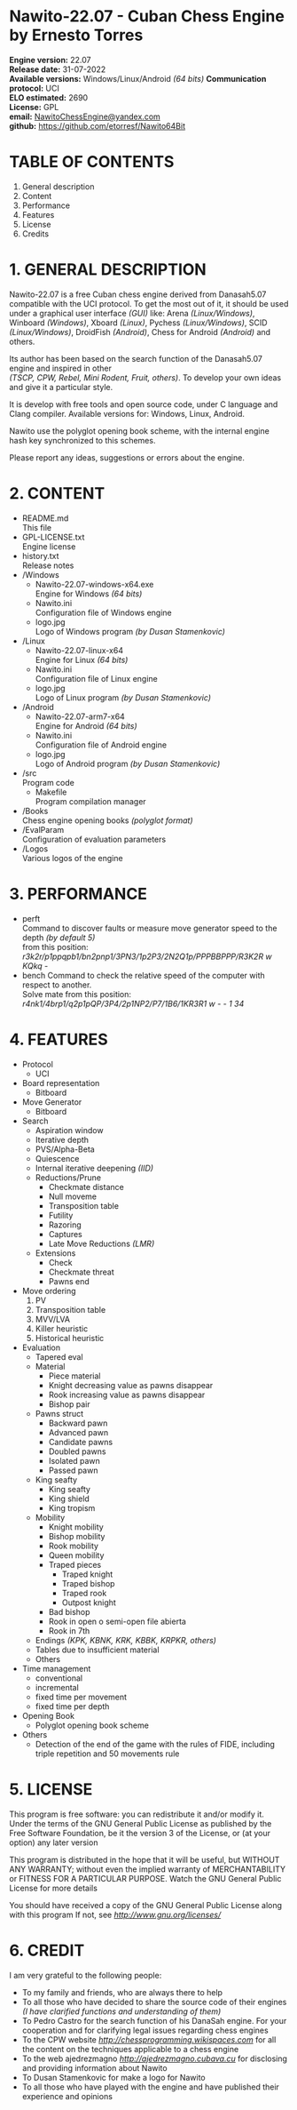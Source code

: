 # Nawito-22.07 - Cuban Chess Engine by Ernesto Torres

**Engine version:** 22.07  
**Release date:** 31-07-2022  
**Available versions:** Windows/Linux/Android _(64 bits)_
**Communication protocol:** UCI  
**ELO estimated:** 2690  
**License:** GPL  
**email:** NawitoChessEngine@yandex.com  
**github:** https://github.com/etorresf/Nawito64Bit  


# TABLE OF CONTENTS
1. General description
2. Content
3. Performance
4. Features
5. License
6. Credits


# 1. GENERAL DESCRIPTION

Nawito-22.07 is a free Cuban chess engine derived from Danasah5.07 compatible with the UCI protocol. 
To get the most out of it, it should be used under a graphical user interface _(GUI)_ like: 
Arena _(Linux/Windows)_, Winboard _(Windows)_, Xboard _(Linux)_, Pychess _(Linux/Windows)_, 
SCID _(Linux/Windows)_, DroidFish _(Android)_, Chess for Android _(Android)_ and others.

Its author has been based on the search function of the Danasah5.07 engine and inspired in other  
_(TSCP, CPW, Rebel, Mini Rodent, Fruit, others)_. To develop your own ideas and give it a particular style.

It is develop with free tools and open source code, under C language and Clang compiler.
Available versions for: Windows, Linux, Android.

Nawito use the polyglot opening book scheme, with the internal engine hash key synchronized to this schemes.

Please report any ideas, suggestions or errors about the engine.


# 2. CONTENT

* README.md  
  This file
* GPL-LICENSE.txt  
  Engine license
* history.txt  
  Release notes
* /Windows
  * Nawito-22.07-windows-x64.exe  
    Engine for Windows _(64 bits)_
  * Nawito.ini  
    Configuration file of Windows engine
  * logo.jpg  
    Logo of Windows program _(by Dusan Stamenkovic)_
* /Linux
  * Nawito-22.07-linux-x64  
    Engine for Linux _(64 bits)_
  * Nawito.ini  
    Configuration file of Linux engine
  * logo.jpg  
    Logo of Linux program _(by Dusan Stamenkovic)_
* /Android
  * Nawito-22.07-arm7-x64  
      Engine for Android _(64 bits)_
  * Nawito.ini  
    Configuration file of Android engine
  * logo.jpg  
    Logo of Android program _(by Dusan Stamenkovic)_
* /src  
  Program code
  * Makefile  
    Program compilation manager
* /Books  
  Chess engine opening books _(polyglot format)_
* /EvalParam  
  Configuration of evaluation parameters  
* /Logos  
  Various logos of the engine

# 3. PERFORMANCE

* perft <n>  
    Command to discover faults or measure move generator speed to the depth <n> _(by default 5)_  
    from this position: _r3k2r/p1ppqpb1/bn2pnp1/3PN3/1p2P3/2N2Q1p/PPPBBPPP/R3K2R w KQkq -_
* bench
    Command to check the relative speed of the computer with respect to another.  
    Solve mate from this position: _r4nk1/4brp1/q2p1pQP/3P4/2p1NP2/P7/1B6/1KR3R1 w - - 1 34_


# 4. FEATURES

* Protocol
  * UCI
* Board representation
  * Bitboard
* Move Generator
  * Bitboard
* Search
  * Aspiration window
  * Iterative depth
  * PVS/Alpha-Beta
  * Quiescence
  * Internal iterative deepening _(IID)_
  * Reductions/Prune
    * Checkmate distance
    * Null moveme
    * Transposition table
    * Futility
    * Razoring
    * Captures
    * Late Move Reductions _(LMR)_
  * Extensions
    * Check
    * Checkmate threat
    * Pawns end
* Move ordering
  1. PV
  2. Transposition table
  3. MVV/LVA
  4. Killer heuristic
  5. Historical heuristic
* Evaluation
  * Tapered eval
  * Material
    * Piece material
    * Knight decreasing value as pawns disappear
    * Rook increasing value as pawns disappear
    * Bishop pair
  * Pawns struct
    * Backward pawn
    * Advanced pawn
    * Candidate pawns
    * Doubled pawns
    * Isolated pawn
    * Passed pawn
  * King seafty
    * King seafty
    * King shield
    * King tropism
  * Mobility
    * Knight mobility
    * Bishop mobility
    * Rook mobility
    * Queen mobility
    * Traped pieces
      * Traped knight
      * Traped bishop
      * Traped rook
      * Outpost knight
    * Bad bishop
    * Rook in open o semi-open file abierta
    * Rook in 7th
  * Endings _(KPK, KBNK, KRK, KBBK, KRPKR, others)_
  * Tables due to insufficient material
  * Others
* Time management
  * conventional
  * incremental
  * fixed time per movement
  * fixed time per depth
* Opening Book
  * Polyglot opening book scheme
* Others
  * Detection of the end of the game with the rules of FIDE, including triple repetition and 50 movements rule


# 5. LICENSE

This program is free software: you can redistribute it and/or modify it. Under the terms of the
GNU General Public License as published by the Free Software Foundation, be it the version 3 of the 
License, or (at your option) any later version

This program is distributed in the hope that it will be useful, but WITHOUT ANY WARRANTY; without
even the implied warranty of MERCHANTABILITY or FITNESS FOR A PARTICULAR PURPOSE. Watch the
GNU General Public License for more details

You should have received a copy of the GNU General Public License along with this program
If not, see _http://www.gnu.org/licenses/_


# 6. CREDIT

I am very grateful to the following people:

* To my family and friends, who are always there to help
* To all those who have decided to share the source code of their engines _(I have clarified functions and understanding of them)_
* To Pedro Castro for the search function of his DanaSah engine. For your cooperation and for clarifying legal issues regarding chess engines
* To the CPW website _http://chessprogramming.wikispaces.com_ for all the content on the techniques applicable to a chess engine
* To the web ajedrezmagno _http://ajedrezmagno.cubava.cu_ for disclosing and providing information about Nawito
* To Dusan Stamenkovic for make a logo for Nawito
* To all those who have played with the engine and have published their experience and opinions
